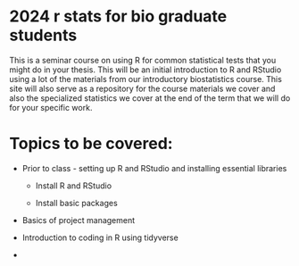 # 2024 r stats for bio graduate students

This is a seminar course on using R for common statistical tests that you might do in your thesis. This will be an initial introduction to R and RStudio using a lot of the materials from our introductory biostatistics course. This site will also serve as a repository for the course materials we cover and also the specialized statistics we cover at the end of the term that we will do for your specific work.

# Topics to be covered:

-   Prior to class - setting up R and RStudio and installing essential libraries

    -   Install R and RStudio

    -   Install basic packages

-   Basics of project management

-   Introduction to coding in R using tidyverse

-   
